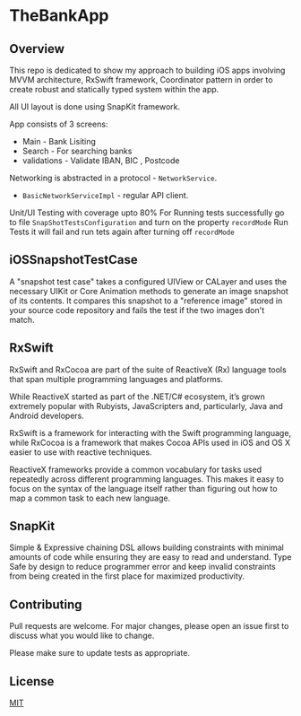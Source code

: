 # TheBankApp
## Overview
This repo is dedicated to show my approach to building iOS apps involving MVVM architecture, RxSwift framework, Coordinator pattern in order to create robust and statically typed system within the app.

All UI layout is done using SnapKit framework.

App consists of 3 screens:
* Main - Bank Lisiting
* Search - For searching banks
* validations - Validate IBAN, BIC , Postcode 

Networking is abstracted in a protocol - ```NetworkService```.
* ```BasicNetworkServiceImpl``` - regular API client.

Unit/UI Testing with coverage upto 80%
For Running tests successfully go to file ```SnapShotTestsConfiguration``` and turn on the property ```recordMode```
Run Tests it will fail and run tets again after turning off ```recordMode``` 

## iOSSnapshotTestCase 
A "snapshot test case" takes a configured UIView or CALayer and uses the necessary UIKit or Core Animation methods to generate an image snapshot of its contents. It compares this snapshot to a "reference image" stored in your source code repository and fails the test if the two images don't match.

## RxSwift 
RxSwift and RxCocoa are part of the suite of ReactiveX (Rx) language tools that span multiple programming languages and platforms.

While ReactiveX started as part of the .NET/C# ecosystem, it’s grown extremely popular with Rubyists, JavaScripters and, particularly, Java and Android developers.

RxSwift is a framework for interacting with the Swift programming language, while RxCocoa is a framework that makes Cocoa APIs used in iOS and OS X easier to use with reactive techniques.

ReactiveX frameworks provide a common vocabulary for tasks used repeatedly across different programming languages. This makes it easy to focus on the syntax of the language itself rather than figuring out how to map a common task to each new language.

## SnapKit 
Simple & Expressive chaining DSL allows building constraints with minimal amounts of code while ensuring they are easy to read and understand.
Type Safe by design to reduce programmer error and keep invalid constraints from being created in the first place for maximized productivity.

## Contributing
Pull requests are welcome. For major changes, please open an issue first to discuss what you would like to change.

Please make sure to update tests as appropriate.

## License
[MIT](https://choosealicense.com/licenses/mit/)

